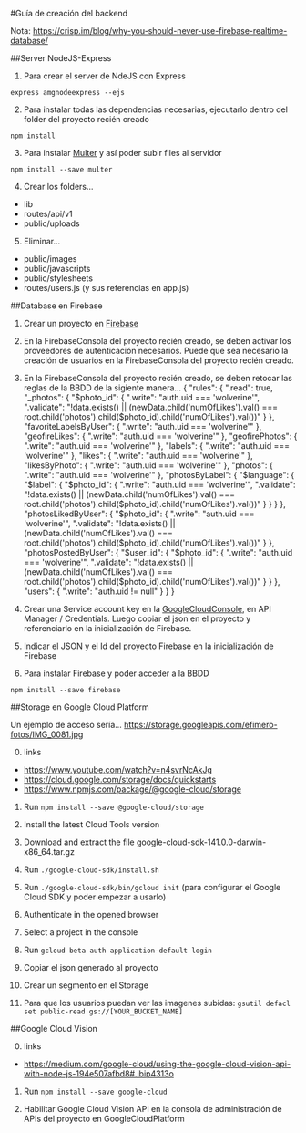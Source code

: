 #Guía de creación del backend

Nota: https://crisp.im/blog/why-you-should-never-use-firebase-realtime-database/

##Server NodeJS-Express
1) Para crear el server de NdeJS con Express

`express amgnodeexpress --ejs`

2) Para instalar todas las dependencias necesarias, ejecutarlo dentro del folder del proyecto recién creado

`npm install`

3) Para instalar [Multer](https://github.com/expressjs/multer) y así poder subir files al servidor

`npm install --save multer`

4) Crear los folders...
* lib
* routes/api/v1
* public/uploads

5) Eliminar...
* public/images
* public/javascripts
* public/stylesheets
* routes/users.js (y sus referencias en app.js)

##Database en Firebase
1) Crear un proyecto en [Firebase](https://console.firebase.google.com/)

2) En la FirebaseConsola del proyecto recién creado, se deben activar los proveedores de autenticación necesarios. Puede que sea necesario la creación de usuarios en la FirebaseConsola del proyecto recién creado.

3) En la FirebaseConsola del proyecto recién creado, se deben retocar las reglas de la BBDD de la sigiente manera...
{
  "rules": {
    ".read": true,
    "_photos": {
      "$photo_id": {
        ".write": "auth.uid === 'wolverine'",
        ".validate": "!data.exists() || (newData.child('numOfLikes').val() === root.child('photos').child($photo_id).child('numOfLikes').val())"
      }
    },
    "favoriteLabelsByUser": {
      ".write": "auth.uid === 'wolverine'"
    },
    "geofireLikes": {
      ".write": "auth.uid === 'wolverine'"
    },
    "geofirePhotos": {
      ".write": "auth.uid === 'wolverine'"
    },
    "labels": {
      ".write": "auth.uid === 'wolverine'"
    },
    "likes": {
      ".write": "auth.uid === 'wolverine'"
    },
    "likesByPhoto": {
      ".write": "auth.uid === 'wolverine'"
    },
    "photos": {
      ".write": "auth.uid === 'wolverine'"
    },
    "photosByLabel": {
      "$language": {
        "$label": {
          "$photo_id": {
				    ".write": "auth.uid === 'wolverine'",
            ".validate": "!data.exists() || (newData.child('numOfLikes').val() === root.child('photos').child($photo_id).child('numOfLikes').val())"
          }
        }
      }
    },
    "photosLikedByUser": {
      "$photo_id": {
        ".write": "auth.uid === 'wolverine'",
        ".validate": "!data.exists() || (newData.child('numOfLikes').val() === root.child('photos').child($photo_id).child('numOfLikes').val())"
      }
    },
    "photosPostedByUser": {
      "$user_id": {
        "$photo_id": {
          ".write": "auth.uid === 'wolverine'",
          ".validate": "!data.exists() || (newData.child('numOfLikes').val() === root.child('photos').child($photo_id).child('numOfLikes').val())"
        }
      }
    },
    "users": {
      ".write": "auth.uid != null"
    }
  }
}

4) Crear una Service account key en la [GoogleCloudConsole](https://console.cloud.google.com), en API Manager / Credentials. Luego copiar el json en el proyecto y referenciarlo en la inicialización de Firebase.

5) Indicar el JSON y el Id del proyecto Firebase en la inicialización de Firebase

6) Para instalar Firebase y poder acceder a la BBDD

`npm install --save firebase`

##Storage en Google Cloud Platform

Un ejemplo de acceso sería... https://storage.googleapis.com/efimero-fotos/IMG_0081.jpg

0) links
* https://www.youtube.com/watch?v=n4svrNcAkJg
* https://cloud.google.com/storage/docs/quickstarts
* https://www.npmjs.com/package/@google-cloud/storage

1) Run `npm install --save @google-cloud/storage`

2) Install the latest Cloud Tools version

3) Download and extract the file google-cloud-sdk-141.0.0-darwin-x86_64.tar.gz

4) Run `./google-cloud-sdk/install.sh`

5) Run `./google-cloud-sdk/bin/gcloud init` (para configurar el Google Cloud SDK y poder empezar a usarlo)

6) Authenticate in the opened browser

7) Select a project in the console

8) Run `gcloud beta auth application-default login`

9) Copiar el json generado al proyecto

10) Crear un segmento en el Storage

11) Para que los usuarios puedan ver las imagenes subidas: `gsutil defacl set public-read gs://[YOUR_BUCKET_NAME]`

##Google Cloud Vision

0) links
* https://medium.com/google-cloud/using-the-google-cloud-vision-api-with-node-js-194e507afbd8#.ibip4313o

1) Run `npm install --save google-cloud`

2) Habilitar Google Cloud Vision API en la consola de administración de APIs del proyecto en GoogleCloudPlatform